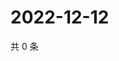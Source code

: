 # 2022-12-12

共 0 条

<!-- BEGIN WEIBO -->
<!-- 最后更新时间 Mon Dec 12 2022 23:15:36 GMT+0800 (China Standard Time) -->

<!-- END WEIBO -->
